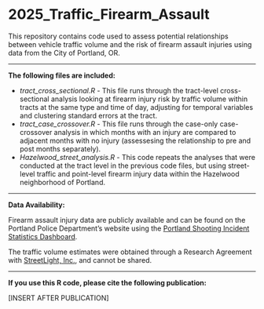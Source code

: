 # 2025_Traffic_Firearm_Assault

This repository contains code used to assess potential relationships between vehicle traffic volume and the risk of firearm assault injuries using data from the City of Portland, OR. 

--------------
**The following files are included:**

- *tract_cross_sectional.R* - This file runs through the tract-level cross-sectional analysis looking at firearm injury risk by traffic volume within tracts at the same type and time of day, adjusting for temporal variables and clustering standard errors at the tract. 
- *tract_case_crossover.R* - This file runs through the case-only case-crossover analysis in which months with an injury are compared to adjacent months with no injury (assessesing the relationship to pre and post months separately).
- *Hazelwood_street_analysis.R* - This code repeats the analyses that were conducted at the tract level in the previous code files, but using street-level traffic and point-level firearm injury data within the Hazelwood neighborhood of Portland. 


--------------
**Data Availability:**

Firearm assault injury data are publicly available and can be found on the Portland Police Department’s website using the [Portland Shooting Incident Statistics Dashboard](https://www.portland.gov/police/open-data/shooting-incident-statistics). 

The traffic volume estimates were obtained through a Research Agreement with [StreetLight, Inc.](https://www.streetlightdata.com/), and cannot be shared.


___

**If you use this R code, please cite the following publication:**

[INSERT AFTER PUBLICATION]
